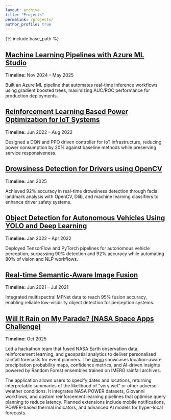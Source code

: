 ```yaml
---
layout: archive
title: "Projects"
permalink: /projects/
author_profile: true
---
```


{% include base_path %}

<div class="projects-list">
  <article class="project-entry">
    <h2><a href="https://github.com/Nabeel70">Machine Learning Pipelines with Azure ML Studio</a></h2>
    <p><strong>Timeline:</strong> Nov 2024 – May 2025</p>
    <p>Built an Azure ML pipeline that automates real-time inference workflows using gradient boosted trees, maximizing AUC/ROC performance for production deployments.</p>
  </article>

  <article class="project-entry">
    <h2><a href="https://github.com/Nabeel70">Reinforcement Learning Based Power Optimization for IoT Systems</a></h2>
    <p><strong>Timeline:</strong> Jun 2022 – Aug 2022</p>
    <p>Designed a DQN and PPO driven controller for IoT infrastructure, reducing power consumption by 20% against baseline methods while preserving service responsiveness.</p>
  </article>

  <article class="project-entry">
    <h2><a href="https://github.com/Nabeel70">Drowsiness Detection for Drivers using OpenCV</a></h2>
    <p><strong>Timeline:</strong> Jan 2025</p>
    <p>Achieved 92% accuracy in real-time drowsiness detection through facial landmark analysis with OpenCV, Dlib, and machine learning classifiers to enhance driver safety systems.</p>
  </article>

  <article class="project-entry">
    <h2><a href="https://github.com/Nabeel70">Object Detection for Autonomous Vehicles Using YOLO and Deep Learning</a></h2>
    <p><strong>Timeline:</strong> Jan 2022 – Apr 2022</p>
    <p>Deployed TensorFlow and PyTorch pipelines for autonomous vehicle perception, surpassing 90% detection and 92% accuracy while automating 80% of vision and NLP workflows.</p>
  </article>

  <article class="project-entry">
    <h2><a href="https://github.com/Nabeel70">Real-time Semantic-Aware Image Fusion</a></h2>
    <p><strong>Timeline:</strong> Jun 2021 – Jul 2021</p>
    <p>Integrated multispectral MFNet data to reach 95% fusion accuracy, enabling reliable low-visibility object detection for perception systems.</p>
  </article>

  <article class="project-entry">
    <h2><a href="https://github.com/Nabeel70/Is-It-Rain">Will It Rain on My Parade? (NASA Space Apps Challenge)</a></h2>
    <p><strong>Timeline:</strong> Oct 2025</p>
    <p>Led a hackathon team that fused NASA Earth observation data, reinforcement learning, and geospatial analytics to deliver personalised rainfall forecasts for event planners. The <a href="https://drive.google.com/file/d/1J7zV1Ge2kbsCQhzwMLwUy-sDBMEWc59-/view">demo</a> showcases location-aware precipitation probability maps, confidence metrics, and AI-driven insights powered by Random Forest ensembles trained on IMERG rainfall archives.</p>
    <p>The application allows users to specify dates and locations, returning interpretable summaries of the likelihood of “very wet” or other adverse weather conditions. It integrates NASA POWER datasets, Giovanni workflows, and custom reinforcement learning pipelines that optimise query planning to reduce latency. Planned extensions include mobile notifications, POWER-based thermal indicators, and advanced AI models for hyper-local forecasts.</p>
  </article>
</div>
